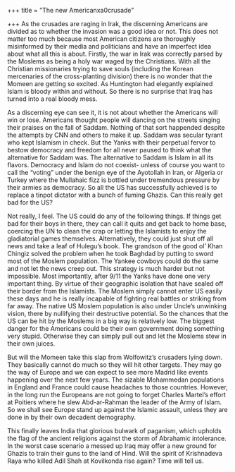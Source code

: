 +++
title = "The new Americanxa0crusade"

+++
As the crusades are raging in Irak, the discerning Americans are divided
as to whether the invasion was a good idea or not. This does not matter
too much because most American citizens are thoroughly misinformed by
their media and politicians and have an imperfect idea about what all
this is about. Firstly, the war in Irak was correctly parsed by the
Moslems as being a holy war waged by the Christians. With all the
Christian missionaries trying to save souls (including the Korean
mercenaries of the cross-planting division) there is no wonder that the
Momeen are getting so excited. As Huntington had elegantly explained
Islam is bloody within and without. So there is no surprise that Iraq
has turned into a real bloody mess.

As a discerning eye can see it, it is not about whether the Americans
will win or lose. Americans thought people will dancing on the streets
singing their praises on the fall of Saddam. Nothing of that sort
happended despite the attempts by CNN and others to make it up. Saddam
was secular tyrant who kept Islamism in check. But the Yanks with their
perpetual fervor to bestow democracy and freedom for all never paused to
think what the alternative for Saddam was. The alternative to Saddam is
Islam in all its flavors. Democracy and Islam do not coexist- unless of
course you want to call the “voting” under the benign eye of the
Ayotollah in Iran, or Algeria or Turkey where the Mullahaic fizz is
bottled under tremendous pressure by their armies as democracy. So all
the US has successfully achieved is to replace a tinpot dictator with a
bunch of fuming Ghazis. Can this really get bad for the US?

Not really, I feel. The US could do any of the following things. If
things get bad for their boys in there, they can call it quits and get
back to home base, coercing the UN to clean the crap or letting the
Islamists to enjoy the gladiatorial games themselves. Alternatively,
they could just shut off all news and take a leaf of Hulegu’s book. The
grandson of the good ol’ Khan Chingiz solved the problem when he took
Baghdad by putting to sword most of the Moslem population. The Yankee
cowboys could do the same and not let the news creep out. This strategy
is much harder but not impossible. Most importantly, after 9/11 the
Yanks have done one very important thing. By virtue of their geographic
isolation that have sealed off their border from the Islamists. The
Moslem simply cannot enter US easily these days and he is really
incapable of fighting real battles or striking from far away. The native
US Moslem population is also under Uncle’s unwinking vision, there by
nullifying their destructive potential. So the chances that the US can
be hit by the Moslems in a big way is relatively low. The biggest danger
for the Americans could be their own government doing something very
stupid. Otherwise they can simply pull out and let the Moslems stew in
their own juices.

But will the Momeen take this slap from Wolfowitz’s crusaders lying
down. They basically cannot do much so they will hit other targets. They
may go the way of Europe and we can expect to see more Madrid like
events happening over the next few years. The sizable Mohammedan
populations in England and France could cause headaches to those
countries. However, in the long run the Europeans are not going to
forget Charles Martel’s effort at Poitiers where he slew Abd-ar-Rahman
the leader of the Army of Islam. So we shall see Europe stand up against
the Islamic assault, unless they are done in by their own decadent
demography.

This finally leaves India that glorious bulwark of paganism, which
upholds the flag of the ancient religions against the storm of Abrahamic
intolerance. In the worst case scenario a messed up Iraq may offer a new
ground for Ghazis to train their guns to the land of Hind. Will the
spirit of Krishnadeva Raya who killed Adil Shah at Kovilkonda rise
again? Time will tell us.
